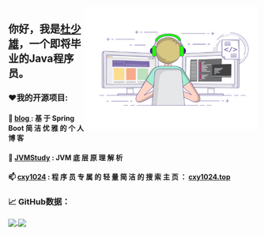 <img align="right" alt="Writing Code" src="https://raw.githubusercontent.com/shaoxiongdu/ShaoxiongDu/main/coding.gif"  width="350" height="250" />

## 你好，我是<a href="http://www.shaoxiongdu.cn" target="_blank">杜少雄</a>，一个即将毕业的Java程序员。

### ❤️我的开源项目:

####  📝 <a href="http://www.shaoxiongdu.cn" target="_blank"> blog </a> : 基 于 Spring Boot 简 洁 优 雅 的 个 人 博 客
####  🚀 <a href="https://jvmstudy.top" target="_blank"> JVMStudy</a>  : JVM 底 层 原 理 解 析
####  📫 <a href="https://cxy1024.top" target="_blank">cxy1024</a> : 程 序 员 专 属 的 轻 量 简 洁 的 搜 索 主 页 ： <a href="https://cxy1024.top" target="_blank">cxy1024.top</a> 

### 📈 GitHub数据：
<a href="https://github-readme-stats.vercel.app/api?cache_seconds=1800&username=shaoxiongdu">
  <img align="center" src="https://github-readme-stats.vercel.app/api?hide_title=true&cache_seconds=1800&username=shaoxiongdu&hide_border=false&show_icons=true&include_all_commits=true&count_private=true&theme=buefy&locale=cn&line_height=20" />
</a>
<a href="https://github-readme-stats.vercel.app/api/top-langs/?layout=compact&username=shaoxiongdu">
  <img align="center" src="https://github-readme-stats.vercel.app/api/top-langs/?layout=compact&username=shaoxiongdu&hide_title=true&hide_border=false&line_height=20&theme=flag-india&locale=cn" />
</a>

